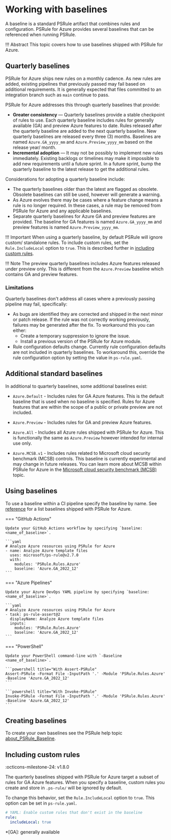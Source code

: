 # Working with baselines

A baseline is a standard PSRule artifact that combines rules and configuration.
PSRule for Azure provides several baselines that can be referenced when running PSRule.

!!! Abstract
    This topic covers how to use baselines shipped with PSRule for Azure.

## Quarterly baselines

PSRule for Azure ships new rules on a monthly cadence.
As new rules are added, existing pipelines that previously passed may fail based on additional requirements.
It is generally expected that files committed to an integration branch such as `main` continue to pass.

PSRule for Azure addresses this through quarterly baselines that provide:

- **Greater consistency** &mdash; Quarterly baselines provide a stable checkpoint of rules to use.
  Each quarterly baseline includes rules for generally available (GA) and preview Azure features to date.
  Rules released after the quarterly baseline are added to the next quarterly baseline.
  New quarterly baselines are released every three (3) months.
  Baselines are named `Azure.GA_yyyy_mm` and `Azure.Preview_yyyy_mm` based on the release year/ month.
- **Incremental adoption** &mdash; It may not be possibly to implement new rules immediately.
  Existing backlogs or timelines may make it impossible to add new requirements until a future sprint.
  In a future sprint, bump the quarterly baseline to the latest release to get the additional rules.

Considerations for adopting a quarterly baseline include:

- The quarterly baselines older than the latest are flagged as obsolete.
  Obsolete baselines can still be used, however will generate a warning.
- As Azure evolves there may be cases where a feature change means a rule is no longer required.
  In these cases, a rule may be removed from PSRule for Azure and any applicable baselines.
- Separate quarterly baselines for Azure GA and preview features are provided.
  The baseline for GA features is named `Azure.GA_yyyy_mm` and preview features is named `Azure.Preview_yyyy_mm`.

!!! Important
    When using a quarterly baseline, by default PSRule will ignore custom/ standalone rules.
    To include custom rules, set the `Rule.IncludeLocal` option to `true`.
    This is described further in [including custom rules](#including-custom-rules).

!!! Note
    The preview quarterly baselines includes Azure features released under preview only.
    This is different from the `Azure.Preview` baseline which contains GA and preview features.

### Limitations

Quarterly baselines don't address all cases where a previously passing pipeline may fail, specifically:

- As bugs are identified they are corrected and shipped in the next minor or patch release.
  If the rule was not correctly working previously, failures may be generated after the fix.
  To workaround this you can either:
  - Create a temporary suppression to ignore the issue.
  - Install a previous version of the PSRule for Azure module.
- Rule configuration defaults change.
  Currently rule configuration defaults are not included in quarterly baselines.
  To workaround this, override the rule configuration option by setting the value in `ps-rule.yaml`.

## Additional standard baselines

In additional to quarterly baselines, some additional baselines exist:

- `Azure.Default` - Includes rules for GA Azure features.
  This is the default baseline that is used when no baseline is specified.
  Rules for Azure features that are within the scope of a public or private preview are not included.
- `Azure.Preview` - Includes rules for GA and preview Azure features.
- `Azure.All` - Includes all Azure rules shipped with PSRule for Azure.
  This is functionally the same as `Azure.Preview` however intended for internal use only.
- `Azure.MCSB.v1` - Includes rules related to Microsoft cloud security benchmark (MCSB) controls.
  This baseline is currently experimental and may change in future releases.
  You can learn more about MCSB within PSRule for Azure in the [Microsoft cloud security benchmark (MCSB)][3] topic.

  [3]: en/mcsb-v1.md

## Using baselines

To use a baseline within a CI pipeline specify the baseline by name.
See [reference][1] for a list baselines shipped with PSRule for Azure.

=== "GitHub Actions"

    Update your GitHub Actions workflow by specifying `baseline: <name_of_baseline>`.

    ```yaml
    # Analyze Azure resources using PSRule for Azure
    - name: Analyze Azure template files
      uses: microsoft/ps-rule@v2.7.0
      with:
        modules: 'PSRule.Rules.Azure'
        baseline: 'Azure.GA_2022_12'
    ```

=== "Azure Pipelines"

    Update your Azure DevOps YAML pipeline by specifying `baseline: <name_of_baseline>`.

    ```yaml
    # Analyze Azure resources using PSRule for Azure
    - task: ps-rule-assert@2
      displayName: Analyze Azure template files
      inputs:
        modules: 'PSRule.Rules.Azure'
        baseline: 'Azure.GA_2022_12'
    ```

=== "PowerShell"

    Update your PowerShell command-line with `-Baseline <name_of_baseline>`.

    ```powershell title="With Assert-PSRule"
    Assert-PSRule -Format File -InputPath '.' -Module 'PSRule.Rules.Azure' -Baseline 'Azure.GA_2022_12'
    ```

    ```powershell title="With Invoke-PSRule"
    Invoke-PSRule -Format File -InputPath '.' -Module 'PSRule.Rules.Azure' -Baseline 'Azure.GA_2022_12'
    ```

  [1]: en/baselines/Azure.All.md

## Creating baselines

To create your own baselines see the PSRule help topic [about_PSRule_Baseline][2].

  [2]: https://microsoft.github.io/PSRule/v2/concepts/PSRule/en-US/about_PSRule_Baseline/

## Including custom rules

:octicons-milestone-24: v1.8.0

The quarterly baselines shipped with PSRule for Azure target a subset of rules for GA Azure features.
When you specify a baseline, custom rules you create and store in `.ps-rule/` will be ignored by default.

To change this behavior, set the `Rule.IncludeLocal` option to `true`.
This option can be set in `ps-rule.yaml`.

```yaml title="ps-rule.yaml"
# YAML: Enable custom rules that don't exist in the baseline
rule:
  includeLocal: true
```

*[GA]: generally available
